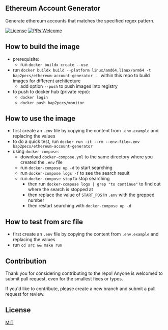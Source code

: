 ## Ethereum Account Generator
Generate ethereum accounts that matches the specified regex pattern.

[![License](http://img.shields.io/badge/license-MIT-blue.svg)](https://raw.githubusercontent.com/bap2pecs/ethereum-account-generator/main/LICENSE)
[![PRs Welcome](https://img.shields.io/badge/PRs-welcome-brightgreen.svg)](https://github.com/bap2pecs/ethereum-account-generator/pulls)

## How to build the image

- prerequisite: 
  - run `docker buildx create --use`
- run `docker buildx build --platform linux/amd64,linux/arm64 -t bap2pecs/ethereum-account-generator . ` within this repo to build images for different architecture
  - add option `--push` to push images into registry
- to push to docker hub (private repo):
  - `docker login`
  - `docker push bap2pecs/monitor`

## How to use the image
- first create an `.env` file by copying the content from `.env.example` and replacing the values
- to do a quick test, run `docker run -it --rm --env-file=.env bap2pecs/ethereum-account-generator` 
- using `docker-compose`:
  - download `docker-compose.yml` to the same directory where you created the `.env` file
  - run `docker-compose up -d` to start searching
  - run `docker-compose logs -f` to see the search result
  - run `docker-compose stop` to stop searching
    - then run `docker-compose logs | grep "to continue"` to find out where the search is stopped at
    - then replace the value of `START_POS` in `.env` with the grepped number
    - then restart searching with `docker-compose up -d`

## How to test from src file
- first create an `.env` file by copying the content from `.env.example` and replacing the values
- run `cd src && make run`

## Contribution
Thank you for considering contributing to the repo! Anyone is welcomed to submit pull request, even for the smallest fixes or typos.

If you'd like to contribute, please create a new branch and submit a pull request for review.

## License
[MIT](https://raw.githubusercontent.com/bap2pecs/ethereum-account-generator/main/LICENSE)